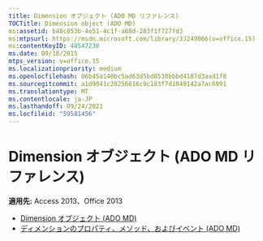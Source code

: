 ```yaml
---
title: Dimension オブジェクト (ADO MD リファレンス)
TOCTitle: Dimension object (ADO MD)
ms:assetid: b48c853b-4e51-4c1f-a88d-283f1f727fd3
ms:mtpsurl: https://msdn.microsoft.com/library/JJ249866(v=office.15)
ms:contentKeyID: 48547230
ms.date: 09/18/2015
mtps_version: v=office.15
ms.localizationpriority: medium
ms.openlocfilehash: 06b45a140bc5ad63d5bd8538bbbd4187d3aad1f8
ms.sourcegitcommit: a1d9041c20256616c9c183f7d1049142a7ac6991
ms.translationtype: MT
ms.contentlocale: ja-JP
ms.lasthandoff: 09/24/2021
ms.locfileid: "59581456"
---
```

# <a name="dimension-object-ado-md-reference"></a>Dimension オブジェクト (ADO MD リファレンス)

**適用先:** Access 2013、Office 2013

- [Dimension オブジェクト (ADO MD)](dimension-object-ado-md.md)
- [ディメンションのプロパティ、メソッド、およびイベント (ADO MD)](dimension-properties-methods-and-events-ado-md.md)


